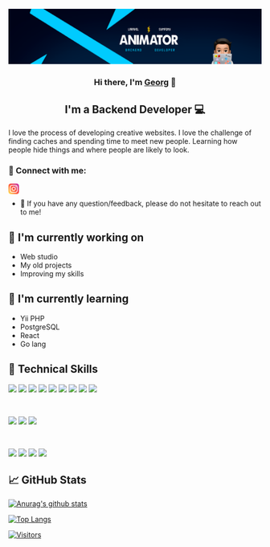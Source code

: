 <p align="center">
  <img src="https://raw.githubusercontent.com/Anlmator/Anlmator/main/images/eUkcwjdBIrmgEzvKOlRuNKowAfgngeyLyjnuSRwaIjHNiDXxoprBzgyALfnsKmDI.png" alt="my banner">
</p>

<h3 align="center">
Hi there, I'm <a href="https://github.com/Anlmator/" target="_blank" rel="noreferrer">Georg</a> 👋
</h3>

<h2 align="center">
I'm a Backend Developer 💻
</h2> 

I love the process of developing creative websites. I love the challenge of finding caches and spending time to meet new people. Learning how people hide things and where people are likely to look.

### 🤝 Connect with me:
<a href="https://www.instagram.com/anjmator/"><img align="left" src="https://raw.githubusercontent.com/Anlmator/Anlmator/main/images/instagram.svg" alt="Georg | Instagram" width="21px"/></a>
</br>
- 💬 If you have any question/feedback, please do not hesitate to reach out to me!

## 🔭 I'm currently working on

- Web studio
- My old projects
- Improving my skills

## 🌱 I'm currently learning

- Yii PHP
- PostgreSQL
- React
- Go lang

## 💼 Technical Skills

![](https://camo.githubusercontent.com/1b61aaa68de456dc0ed40b8fe567fe7855c6e86804b2f23036ff97cd66badc58/687474703a2f2f706f7365722e707567782e6f72672f6261646765732f706f7365722f726571756972652f706870)
![](https://img.shields.io/static/v1?label=code&message=Laravel&color=red&logo=laravel)
![](https://img.shields.io/static/v1?label=code&message=Symfony&color=white&logo=symfony)
![](https://img.shields.io/static/v1?label=code&message=Wordpress&color=0073aa&logo=Wordpress)
![](https://img.shields.io/static/v1?label=code&message=Mariadb&color=4e629a&logo=mariadb)
![](https://img.shields.io/badge/Code-SQLite-informational?style=flat&logo=SQLite&color=003B57)
![](https://img.shields.io/badge/Code-JavaScript-informational?style=flat&logo=JavaScript&color=F7DF1E)
![](https://shields.io/badge/react-black?logo=react&style=for-the-badge)
![](https://img.shields.io/badge/Code-HTML5-informational?style=flat&logo=HTML5&color=E34F26)

</br>

![](https://img.shields.io/badge/Style-Bootstrap-informational?style=flat&logo=Bootstrap&color=7952B3)
![](https://img.shields.io/badge/Style-CSS3-informational?style=flat&logo=CSS3&color=1572B6)
![](https://img.shields.io/badge/Style-styled--components-informational?style=flat&logo=styled-components&color=DB7093)


</br>

![](https://img.shields.io/badge/Tools-Figma-informational?style=flat&logo=Figma&color=F24E1E)
![](https://img.shields.io/badge/Tools-NPM-informational?style=flat&logo=NPM&color=CB3837)
![](https://img.shields.io/badge/Tools-Git-informational?style=flat&logo=Git&color=F05032)
![](https://img.shields.io/badge/Tools-GitHub-informational?style=flat&logo=GitHub&color=181717)

## 📈 GitHub Stats 

[![Anurag's github stats](https://github-readme-stats.vercel.app/api?username=anlmator)](https://github.com/anlmator)

[![Top Langs](https://github-readme-stats.vercel.app/api/top-langs/?username=anlmator&layout=compact)](https://github.com/anlmator)

[![Visitors](https://visitor-badge.glitch.me/badge?page_id=anlmator.anlmator)](https://github.com/Anlmator/)
